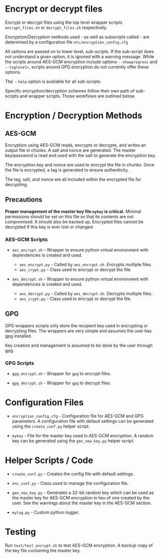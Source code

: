 # Encrypt or decrypt files
Encrypt or decrypt files using the top level wrapper scripts `encrypt_files.sh`
or `decrypt_files.sh` respectively.

Encryption/Decryption methods used - as well as subscripts called - are
determined by a configuration file `etc/encryption_config.cfg`

All options are passed on to lower level, sub-scripts.  If the sub-script does
not understand a given option, it is ignored with a warning message.  While 
the scripts around AES-GCM encryption include options `--showprogress` and 
`--loglevel=`, scripts around GPG encryption do not currently offer these
options.

The `--help` option is available for all sub-scripts.

Specific encryption/decryption schemes follow their own path of sub-scripts and
wrapper scripts.  Those workflows are outlined below.

# Encryption / Decryption Methods
## AES-GCM
Encryption using AES-GCM reads, encrypts or decrypts, and writes an output file
in chunks.  A salt and nonce are generated.  The master key/password is read
and used with the salt to generate the encryption key.

The encryption key and nonce are used to encrypt the file in chunks.  Once the
file is encrypted, a tag is generated to ensure authenticity.

The tag, salt, and nonce are all included within the encrypted file for
decrypting.

## Precautions
**Proper management of the master key file `mykey` is critical.**
Minimal permissions should be set on this file so that its contents are not
compromised.  It should also be backed up.  Encrypted files cannot be
decrypted if this key is ever lost or changed.


### AES-GCM Scripts
* `aes_encrypt.sh` - Wrapper to ensure python virtual environment with dependencies
is created and used.
  - `aes_encrypt.py` - Called by `aes_encrypt.sh`.  Encrypts multiple files.
  - `aes_crypt.py` - Class used to encrypt or decrypt the file.

* `aes_decrypt.sh` - Wrapper to ensure python virtual environment with dependencies
is created and used.
  - `aes_decrypt.py` - Called by `aes_decrypt.sh`.  Decrypts multiple files.
  - `aes_crypt.py` - Class used to encrypt or decrypt the file.


## GPG
GPG wrappers scripts only store the recipient key used in encrypting or
decrypting files.  The wrappers are very simple and assumes the user has
gpg installed.  

Key creation and management is assumed to be done by the user through gpg.

### GPG Scripts
* `gpg_encrypt.sh` - Wrapper for `gpg` to encrypt files.

* `gpg_decrypt.sh` - Wrapper for `gpg` to decrypt files.

# Configuration Files
* `encryption_config.cfg` - Configuration file for AES-GCM and GPG 
parameters.  A configuration file with default settings can be 
generated using the `create_conf.py` helper script.

* `mykey` - File for the master key used in AES-GCM encryption.  A random
key can be generated using the `gen_new_key.py` helper script.

# Helper Scripts / Code
* `create_conf.py` - Creates the config file with default settings.

* `enc_conf.py` - Class used to manage the configuration file.

* `gen_new_key.py` - Generates a 32-bit random key which can be used as the 
master key for AES-GCM encryption in lieu of one created by the user.  See
the warnings about the master key in the AES-GCM section.

* `mylog.py` - Custom python logger.

# Testing
Run `test/test_encrypt.sh` to test AES-GCM encryption.  A backup copy of 
the key file containing the master key.
